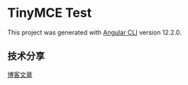# TinyMCE Test

This project was generated with [Angular CLI](https://github.com/angular/angular-cli) version 12.2.0.

## 技术分享

[博客文章](https://doautumn.github.io/2023/09/01/wangEditor%E5%AD%A6%E4%B9%A0%E4%B8%8E%E4%BD%BF%E7%94%A8/)
